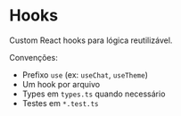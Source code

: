 # Hooks

Custom React hooks para lógica reutilizável.

Convenções:

- Prefixo `use` (ex: `useChat`, `useTheme`)
- Um hook por arquivo
- Types em `types.ts` quando necessário
- Testes em `*.test.ts`
